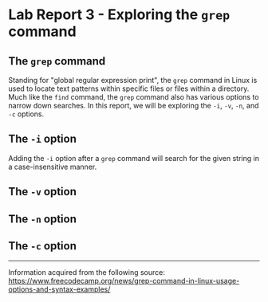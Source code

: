 # Lab Report 3 - Exploring the `grep` command

## The `grep` command
Standing for "global regular expression print", the `grep` command in Linux is used to locate text patterns within specific files or files within a directory. 
Much like the `find` command, the `grep` command also has various options to narrow down searches. In this report, we will be exploring the `-i`, `-v`, `-n`, 
and `-c` options.

## The `-i` option
Adding the `-i` option after a `grep` command will search for the given string in a case-insensitive manner.




## The `-v` option


## The `-n` option


## The `-c` option

____________________________________________________________________________________________________________________________________________________________
Information acquired from the following source: https://www.freecodecamp.org/news/grep-command-in-linux-usage-options-and-syntax-examples/
